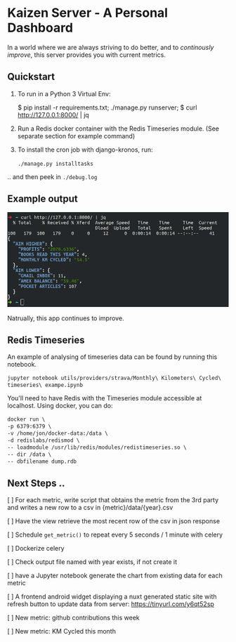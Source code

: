 # Kaizen Server - A Personal Dashboard

In a world where we are always striving to do better, and to *continously improve*, this server provides you with current metrics. 

## Quickstart

1. To run in a Python 3 Virtual Env:

    $ pip install -r requirements.txt; ./manage.py runserver;
    $ curl http://127.0.0.1:8000/ | jq

2. Run a Redis docker container with the Redis Timeseries module. (See separate section for example command) 

3. To install the cron job with django-kronos, run:

    `./manage.py installtasks`

.. and then peek in `./debug.log`

## Example output

![Example API Hit](screenshot.png)

Natrually, this app continues to improve.

## Redis Timeseries
An example of analysing of timeseries data can be found by running this notebook.

    jupyter notebook utils/providers/strava/Monthly\ Kilometers\ Cycled\ timeseries\ exampe.ipynb

You'll need to have Redis with the Timeseries module accessible at localhost. Using docker, you can do:

    docker run \
    -p 6379:6379 \           
    -v /home/jon/docker-data:/data \
    -d redislabs/redismod \
    -- loadmodule /usr/lib/redis/modules/redistimeseries.so \
    -- dir /data \
    -- dbfilename dump.rdb


## Next Steps ..

[ ] For each metric, write script that obtains the metric from the 3rd party and writes a new row to a csv in {metric}/data/{year}.csv

[ ] Have the view retrieve the most recent row of the csv in json response

[ ] Schedule `get_metric()` to repeat every 5 seconds / 1 minute with celery

[ ] Dockerize celery

[ ] Check output file named with year exists, if not create it

[ ] have a Jupyter notebook generate the chart from existing data for each metric

[ ] A frontend android widget displaying a nuxt generated static site with refresh button to update data from server: https://tinyurl.com/y6qt52sp

[ ] New metric: github contributions this week

[ ] New metric: KM Cycled this month




